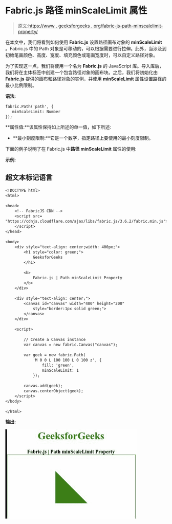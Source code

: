 # Fabric.js 路径 minScaleLimit 属性

> 原文:[https://www . geeksforgeeks . org/fabric-js-path-minscalelimit-property/](https://www.geeksforgeeks.org/fabric-js-path-minscalelimit-property/)

在本文中，我们将看到如何使用 **Fabric.js** 设置路径画布对象的 **minScaleLimit** 。Fabric.js 中的 Path 对象是可移动的，可以根据需要进行拉伸。此外，当涉及到初始笔画颜色、高度、宽度、填充颜色或笔画宽度时，可以自定义路径对象。

为了实现这一点，我们将使用一个名为 **Fabric.js** 的 JavaScript 库。导入库后，我们将在主体标签中创建一个包含路径对象的画布块。之后，我们将初始化由 **Fabric.js** 提供的画布和路径对象的实例，并使用 **minScaleLimit** 属性设置路径的最小比例限制。

**语法:**

```
fabric.Path('path', {
   minScaleLimit: Number
});
```

**属性值:**该属性保持如上所述的单一值，如下所述:

*   **最小刻度限制:**它是一个数字，指定路径上要使用的最小刻度限制。

下面的例子说明了在 Fabric.js 中**路径 minScaleLimit** 属性的使用:

**示例:**

## 超文本标记语言

```
<!DOCTYPE html>
<html>

<head>
    <!-- FabricJS CDN -->
    <script src=
"https://cdnjs.cloudflare.com/ajax/libs/fabric.js/3.6.2/fabric.min.js">
    </script>
</head>

<body>
    <div style="text-align: center;width: 400px;">
        <h1 style="color: green;">
            GeeksforGeeks
        </h1>

        <b> 
            Fabric.js | Path minScaleLimit Property 
        </b>
    </div>

    <div style="text-align: center;">
        <canvas id="canvas" width="400" height="200"
            style="border:1px solid green;"> 
        </canvas>
    </div>

    <script>

        // Create a Canvas instance 
        var canvas = new fabric.Canvas("canvas");

        var geek = new fabric.Path(
            'M 0 0 L 100 100 L 0 100 z', {
                fill: 'green',
                minScaleLimit: 1
            });

        canvas.add(geek);
        canvas.centerObject(geek);
    </script>
</body>

</html>
```

**输出:**

![](img/f1ce5a9e88cbff3b01ae65745ea540f7.png)